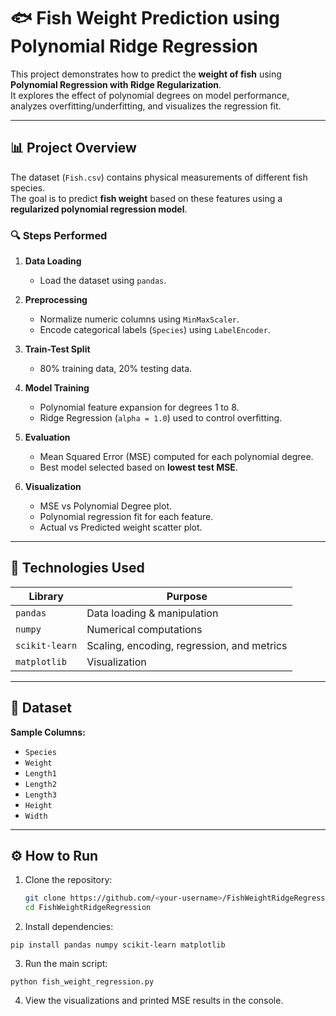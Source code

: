 # 🐟 Fish Weight Prediction using Polynomial Ridge Regression

This project demonstrates how to predict the **weight of fish** using **Polynomial Regression with Ridge Regularization**.  
It explores the effect of polynomial degrees on model performance, analyzes overfitting/underfitting, and visualizes the regression fit.

---

## 📊 Project Overview

The dataset (`Fish.csv`) contains physical measurements of different fish species.  
The goal is to predict **fish weight** based on these features using a **regularized polynomial regression model**.

### 🔍 Steps Performed

1. **Data Loading**
   - Load the dataset using `pandas`.

2. **Preprocessing**
   - Normalize numeric columns using `MinMaxScaler`.
   - Encode categorical labels (`Species`) using `LabelEncoder`.

3. **Train-Test Split**
   - 80% training data, 20% testing data.

4. **Model Training**
   - Polynomial feature expansion for degrees 1 to 8.
   - Ridge Regression (`alpha = 1.0`) used to control overfitting.

5. **Evaluation**
   - Mean Squared Error (MSE) computed for each polynomial degree.
   - Best model selected based on **lowest test MSE**.

6. **Visualization**
   - MSE vs Polynomial Degree plot.
   - Polynomial regression fit for each feature.
   - Actual vs Predicted weight scatter plot.

---

## 🧩 Technologies Used

| Library | Purpose |
|----------|----------|
| `pandas` | Data loading & manipulation |
| `numpy` | Numerical computations |
| `scikit-learn` | Scaling, encoding, regression, and metrics |
| `matplotlib` | Visualization |

---

## 📁 Dataset

**Sample Columns:**
- `Species`
- `Weight`
- `Length1`
- `Length2`
- `Length3`
- `Height`
- `Width`

---

## ⚙️ How to Run

1. Clone the repository:

   ```bash
   git clone https://github.com/<your-username>/FishWeightRidgeRegression.git
   cd FishWeightRidgeRegression
   ```
2. Install dependencies:
```
pip install pandas numpy scikit-learn matplotlib
```
3. Run the main script:
```
python fish_weight_regression.py
```

4. View the visualizations and printed MSE results in the console.
